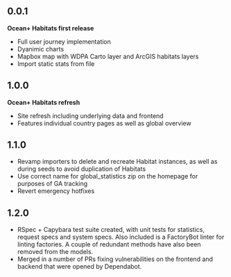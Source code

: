 ## 0.0.1

**Ocean+ Habitats first release**

* Full user journey implementation
* Dyanimic charts
* Mapbox map with WDPA Carto layer and ArcGIS habitats layers
* Import static stats from file

## 1.0.0

**Ocean+ Habitats refresh**

* Site refresh including underlying data and frontend
* Features individual country pages as well as global overview

## 1.1.0

* Revamp importers to delete and recreate Habitat instances, as well as during seeds
  to avoid duplication of Habitats
* Use correct name for global_statistics zip on the homepage for purposes of GA tracking
* Revert emergency hotfixes

## 1.2.0

* RSpec + Capybara test suite created, with unit tests for statistics, request specs and 
system specs. Also included is a FactoryBot linter for linting factories. A couple of
redundant methods have also been removed from the models.
* Merged in a number of PRs fixing vulnerabilities on the frontend and backend that were 
opened by Dependabot.
